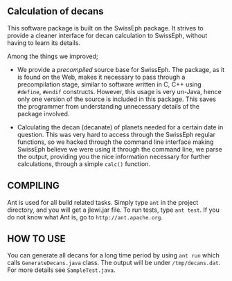 ## Calculation of decans

This software package is built on the SwissEph package. It strives to
provide a cleaner interface for decan calculation to SwissEph, without
having to learn its details.

Among the things we improved;

* We provide a *precompiled* source base for SwissEph. The package, as
it is found on the Web, makes it necessary to pass through a
precompilation stage, similar to software written in C, C++ using
`#define`, `#endif` constructs. However, this usage is very un-Java,
hence only one version of the source is included in this package. This
saves the programmer from understanding unnecessary details of the
package involved.

* Calculating the decan (decanate) of planets needed for a certain
date in question. This was very hard to access through the SwissEph
regular functions, so we hacked through the command line interface
making SwissEph believe we were using it through the command line, we
parse the output, providing you the nice information necessary for
further calculations, through a simple `calc()` function.

## COMPILING

Ant is used for all build related tasks. Simply type `ant` in the
project directory, and you will get a jlewi.jar file. To run tests,
type `ant test`. If you do not know what Ant is, go to
`http://ant.apache.org`.

## HOW TO USE

You can generate all decans for a long time period by using `ant run`
which calls `GenerateDecans.java` class. The output will be under
`/tmp/decans.dat`. For more details see `SampleTest.java`.


